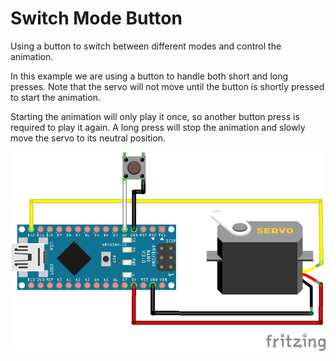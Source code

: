 # Switch Mode Button

Using a button to switch between different modes and control the animation.

In this example we are using a button to handle both short and long presses. Note that the servo will not move until the button is shortly pressed to start the animation.

Starting the animation will only play it once, so another button press is required to play it again. A long press will stop the animation and slowly move the servo to its neutral position.

![Arduino Nano with servo and button](../../images/arduino-nano-with-servo-and-button.png)
